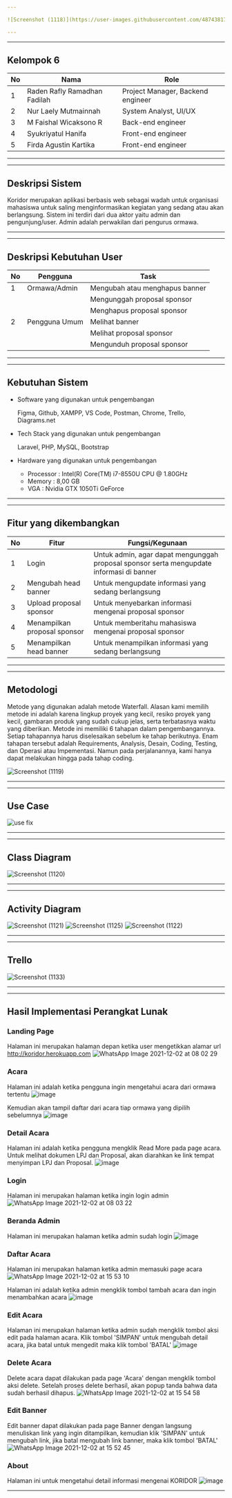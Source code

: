 ```yaml
---

![Screenshot (1118)](https://user-images.githubusercontent.com/48743817/144277629-0e8fd702-3126-475f-b28c-52c5c1d8394d.png)

---
```

---
## Kelompok 6
|No|Nama|Role|
|--|----|----|
|1|Raden Rafly Ramadhan Fadilah | Project Manager, Backend engineer|
|2|Nur Laely Mutmainnah|System Analyst, UI/UX|
|3|M Faishal Wicaksono R|Back-end engineer|
|4|Syukriyatul Hanifa|Front-end engineer|
|5|Firda Agustin Kartika|Front-end engineer|

---
---
## Deskripsi Sistem

Koridor merupakan aplikasi berbasis web sebagai wadah untuk organisasi mahasiswa untuk saling menginformasikan kegiatan yang sedang atau akan berlangsung. Sistem ini terdiri dari dua aktor yaitu admin dan pengunjung/user. Admin adalah perwakilan dari pengurus ormawa.

---
---
## Deskripsi Kebutuhan User 

| No | Pengguna     |                Task            |
| ---| ------------ | -------------------------------|
| 1  | Ormawa/Admin | Mengubah atau menghapus banner |
|    |              | Mengunggah proposal sponsor    |
|    |              | Menghapus proposal sponsor     |
| 2  | Pengguna Umum| Melihat banner                 |
|    |              | Melihat proposal sponsor       |
|    |              | Mengunduh proposal sponsor     |

---
---
## Kebutuhan Sistem

* Software yang digunakan untuk pengembangan
  
  Figma, Github, XAMPP, VS Code, Postman, Chrome, Trello, Diagrams.net
  
* Tech Stack yang digunakan untuk pengembangan
  
  Laravel, PHP, MySQL, Bootstrap
  
* Hardware yang digunakan untuk pengembangan

  * Processor : Intel(R) Core(TM) i7-8550U CPU @ 1.80GHz
  * Memory : 8,00 GB
  * VGA : Nvidia GTX 1050Ti GeForce

---
---
## Fitur yang dikembangkan
|No|Fitur|Fungsi/Kegunaan|
|--|-----|---------------|
|1|Login|Untuk admin, agar dapat mengunggah proposal sponsor serta mengupdate informasi di banner|
|2|Mengubah head banner|Untuk mengupdate informasi yang sedang berlangsung|
|3|Upload proposal sponsor|Untuk menyebarkan informasi mengenai proposal sponsor|
|4|Menampilkan proposal sponsor|Untuk memberitahu mahasiswa mengenai proposal sponsor|
|5|Menampilkan head banner|Untuk menampilkan informasi yang sedang berlangsung|

---

---
## Metodologi

Metode yang digunakan adalah metode Waterfall. Alasan kami memilih metode ini adalah karena lingkup proyek yang kecil, resiko proyek yang kecil, gambaran produk yang sudah cukup jelas, serta terbatasnya waktu yang diberikan. Metode ini memiliki 6 tahapan dalam pengembangannya. Setiap tahapannya harus diselesaikan sebelum ke tahap berikutnya. Enam tahapan tersebut adalah Requirements, Analysis, Desain, Coding, Testing, dan Operasi atau Impementasi. Namun pada perjalanannya, kami hanya dapat melakukan hingga pada tahap coding.

![Screenshot (1119)](https://user-images.githubusercontent.com/48743817/144280174-2e7ce7e2-3acd-4591-a910-5b603d447c2f.png)

---
---
## Use Case

![use fix](https://user-images.githubusercontent.com/48743817/144383841-8fff56be-87ba-4e10-849d-cb350686d6e4.png)

---
---
## Class Diagram

![Screenshot (1120)](https://user-images.githubusercontent.com/48743817/144280563-ff1022c7-d066-4685-b370-ccc964e6597e.png)

---
---
## Activity Diagram

![Screenshot (1121)](https://user-images.githubusercontent.com/48743817/144280466-508c6f49-7a3f-471c-a958-35855d0cb24b.png)
![Screenshot (1125)](https://user-images.githubusercontent.com/48743817/144280494-22dc2e9d-e8c9-4d92-8ce5-1604ff5a1b91.png)
![Screenshot (1122)](https://user-images.githubusercontent.com/48743817/144280516-dbf84463-92a2-4e36-8a36-e410af9ec5ac.png)

---
---
## Trello

![Screenshot (1133)](https://user-images.githubusercontent.com/48743817/144384099-6ae4a7da-d2c4-472b-86eb-542374c32f30.png)

---
---
## Hasil Implementasi Perangkat Lunak

### Landing Page
Halaman ini merupakan halaman depan ketika user mengetikkan alamar url http://koridor.herokuapp.com
![WhatsApp Image 2021-12-02 at 08 02 29](https://user-images.githubusercontent.com/60084468/144338994-99d5057c-1453-48d6-b6d2-492d207d215d.jpeg)

### Acara
Halaman ini adalah ketika pengguna ingin mengetahui acara dari ormawa tertentu
![image](https://user-images.githubusercontent.com/60084468/144387872-8da4ed61-78bb-4d25-b308-db6777fa330f.png)

Kemudian akan tampil daftar dari acara tiap ormawa yang dipilih sebelumnya
![image](https://user-images.githubusercontent.com/60084468/144388144-8a96be47-836a-485e-94e6-018835b25b92.png)

### Detail Acara
Halaman ini adalah ketika pengguna mengklik Read More pada page acara. Untuk melihat dokumen LPJ dan Proposal, akan diarahkan ke link tempat menyimpan LPJ dan Proposal.
![image](https://user-images.githubusercontent.com/60084468/144388516-9afdeef5-7a90-4991-a892-3cde60570280.png)


### Login
Halaman ini merupakan halaman ketika ingin login admin
![WhatsApp Image 2021-12-02 at 08 03 22](https://user-images.githubusercontent.com/60084468/144339035-54b28ffd-0241-40ff-945c-1bfc6921e575.jpeg)

### Beranda Admin
Halaman ini merupakan halaman ketika admin sudah login
![image](https://user-images.githubusercontent.com/60084468/144390050-a55d528c-1aa7-4a75-8a29-d227e990f9a5.png)

### Daftar Acara
Halaman ini merupakan halaman ketika admin memasuki page acara
![WhatsApp Image 2021-12-02 at 15 53 10](https://user-images.githubusercontent.com/60084468/144389722-3bbdc27d-3c75-431c-bb3c-411d4765584f.jpeg)

Halaman ini adalah ketika admin mengklik tombol tambah acara dan ingin menambahkan acara
![image](https://user-images.githubusercontent.com/60084468/144384573-8b7bdfa4-f889-4681-86ec-189c9e23cd73.png)

### Edit Acara
Halaman ini merupakan halaman ketika admin sudah mengklik tombol aksi edit pada halaman acara. Klik tombol 'SIMPAN' untuk mengubah detail acara, jika batal untuk mengedit maka klik tombol 'BATAL'
![image](https://user-images.githubusercontent.com/60084468/144357221-02d97b54-b712-4f2c-9c5f-a7f1765f8de6.png)

### Delete Acara
Delete acara dapat dilakukan pada page 'Acara' dengan mengklik tombol aksi delete. Setelah proses delete berhasil, akan popup tanda bahwa data sudah berhasil dihapus.
![WhatsApp Image 2021-12-02 at 15 54 58](https://user-images.githubusercontent.com/60084468/144389721-0ebad3da-d2d2-49f7-a336-88c2378b0478.jpeg)

### Edit Banner
Edit banner dapat dilakukan pada page Banner dengan langsung menuliskan link yang ingin ditampilkan, kemudian klik 'SIMPAN' untuk mengubah link, jika batal mengubah link banner, maka klik tombol 'BATAL'
![WhatsApp Image 2021-12-02 at 15 52 45](https://user-images.githubusercontent.com/60084468/144389556-f12d59d4-4570-47f1-9db3-fa975da5fc9a.jpeg)

### About
Halaman ini untuk mengetahui detail informasi mengenai KORIDOR
![image](https://user-images.githubusercontent.com/60084468/144386048-4b08ecf9-407f-43d0-a8b4-e7a4c25aa4ea.png)


---



